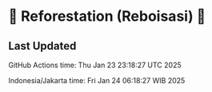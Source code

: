 
# 🌳 Reforestation (Reboisasi) 🌲

## Last Updated

GitHub Actions time: Thu Jan 23 23:18:27 UTC 2025

Indonesia/Jakarta time: Fri Jan 24 06:18:27 WIB 2025
